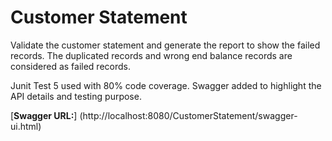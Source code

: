 # Customer Statement
Validate the customer statement and generate the report to show the failed records.
The duplicated records and wrong end balance records are considered as failed records.

Junit Test 5 used with 80% code coverage. 
Swagger added to highlight the API details and testing purpose.

[**Swagger URL:**] (http://localhost:8080/CustomerStatement/swagger-ui.html)
